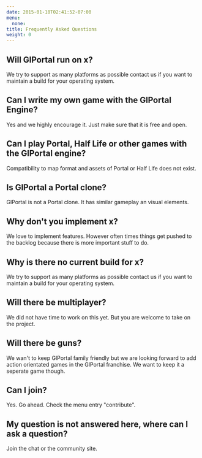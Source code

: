 ```yaml
---
date: 2015-01-18T02:41:52-07:00
menu:
  none:
title: Frequently Asked Questions
weight: 0
---
```

## Will GlPortal run on x?
We try to support as many platforms as possible contact us if you want to maintain a build for your operating system.

## Can I write my own game with the GlPortal Engine?
Yes and we highly encourage it. Just make sure that it is free and open.
## Can I play Portal, Half Life or other games with the GlPortal engine?
Compatibility to map format and assets of Portal or Half Life does not exist.
## Is GlPortal a Portal clone?
GlPortal is not a Portal clone. It has similar gameplay an visual elements.
## Why don't you implement x?
We love to implement features. However often times things get pushed to the backlog because there is more important stuff to do.
## Why is there no current build for x?
We try to support as many platforms as possible contact us if you want to maintain a build for your operating system.
## Will there be multiplayer?
We did not have time to work on this yet. But you are welcome to take on the project.
## Will there be guns?
We wan't to keep GlPortal family friendly but we are looking forward to add action orientated games in the GlPortal franchise. We want to keep it a seperate game though.
## Can I join?
Yes. Go ahead. Check the menu entry "contribute".
## My question is not answered here, where can I ask a question?
Join the chat or the community site.

